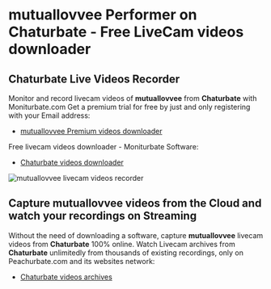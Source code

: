 # mutuallovvee Performer on Chaturbate - Free LiveCam videos downloader

## Chaturbate Live Videos Recorder

Monitor and record livecam videos of **mutuallovvee** from **Chaturbate** with Moniturbate.com
Get a premium trial for free by just and only registering with your Email address:
* [mutuallovvee Premium videos downloader](https://moniturbate.com/request-demo-licence-key.html)

Free livecam videos downloader - Moniturbate Software:
* [Chaturbate videos downloader](https://moniturbate.com/moniturbate-download-software.html)

![mutuallovvee livecam videos recorder](https://peachurnet.com/templates/moniturbate-software.png)


## Capture mutuallovvee videos from the Cloud and watch your recordings on Streaming

Without the need of downloading a software, capture **mutuallovvee** livecam videos from **Chaturbate** 100% online.
Watch Livecam archives from **Chaturbate** unlimitedly from thousands of existing recordings, only on Peachurbate.com and its websites network:
* [Chaturbate videos archives](https://peachurnet.com/)